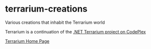 terrarium-creations
===================

Various creations that inhabit the Terrarium world

Terrarium is a continuation of the [.NET Terrarium project on CodePlex](https://terrarium2.codeplex.com/)

[Terrarium Home Page](http://terrarium.azurewebsites.net/)
